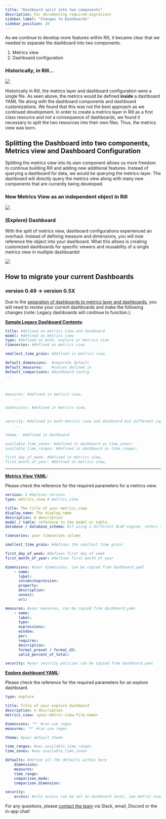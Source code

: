 ```yaml
---
title: "Dashboard split into two components"
description: For documenting required migrations
sidebar_label: "Changes to Dashboards"
sidebar_position: 20
---
```

As we continue to develop more features within Rill, it became clear that we needed to separate the dashboard into two components. 
1. Metrics view
2. Dashboard configuration

### Historically, in Rill...
<img src = '/img/concepts/metrics-view/old-dashboard.png' class='rounded-gif' />
<br />

Historically in Rill, the metrics layer and dashboard configuration were a single file. As seen above, the metrics would be defined **inside** a dashboard YAML file along with the dashboard components and dashboard customizations. We found that this was not the best approach as we continued development. In order to create a metrics layer in Rill as a first class resource and not a consequence of dashboards, we found it necessary to split the two resources into their own files. Thus, the metrics view was born.

## Splitting the Dashboard into two components, Metrics view and Dashboard Configuration
Splitting the metrics view into its own component allows us more freedom to continue building Rill and adding new additional features. Instead of querying a dashboard for data, we would be querying the metrics-layer. The dashboard will directly query the metrics view along with many new components that are currently being developed.

### New Metrics View as an independent object in Rill 

<img src = '/img/concepts/metrics-view/metrics-view-components.png' class='rounded-gif' />
<br />


### (Explore) Dashboard

With the split of metrics view, dashboard configurations experienced an overhaul. Instead of defining measure and dimensions, you will now reference the object into your dashboard. What this allows is creating customized dashboards for specific viewers and reusability of a single metrics view in multiple dashboards!

<img src = '/img/concepts/metrics-view/explore-dashboard.png' class='rounded-gif' />
<br />


## How to migrate your current Dashboards

### version 0.49 -> version 0.5X

Due to the [separation of dashboards to metrics layer and dashboards](/get-started/concepts/metrics-layer), you will need to review your current dashboards and make the following changes (note: Legacy dashboards will continue to function.):

**[Sample Legacy Dashboard Contents](https://docs.rilldata.com/reference/project-files/explore-dashboards):**

```yaml
title: #defined on metrics view and dashboard
model: #defined on metrics view
type: #defined on both, explore or metrics view
timeseries: #defined on metrics view

smallest_time_grain: #defined in metrics view, 

default_dimensions:  #separate default
default_measures:    #values defined in
default_comparisons: #dashboard config
...



measures: #defined in metrics view, 
    ...

dimensions: #defined in metrics view, 
    ...

security: #defined on both metrics view and dashboard but different capabilities
    ...

theme:  #defined in dashboard

available_time_zones: #defined in dashboard as time_zones:
available_time_ranges: #defined in dashboard as time_ranges:

first_day_of_week: #defined in metrics view,
first_month_of_year: #defined in metrics view,

```
---
**[Metrics View YAML](/reference/project-files/metrics-views):**

Please check the reference for the required parameters for a metrics view.
```yaml
version: 1 #defines version 
type: metrics_view # metrics_view

title: The title of your metrics_view
display_name: The display_name
description: A description
model / table: reference to the model or table, 
database / database_schema: #if using a different OLAP engine, refers to database and schema (usually not required)

timeseries: your timeseries column

smallest_time_grain: #defines the smallest time grain 

first_day_of_week: #defines first day of week
first_month_of_year: #defines first month of year

dimensions: #your dimensions, can be copied from dashboard.yaml
    - name:
      label:
      column/expression:
      property:
      description:
      unnest:
      uri:

measures: #your measures, can be copied from dashboard.yaml
    - name:
      label:
      type:
      expressions:
      window:
      per:
      requires:
      description:
      format_preset / format_d3:
      valid_percent_of_total:

security: #your security policies can be copied from dashboard.yaml
```

**[Explore dashboard YAML](/reference/project-files/explore-dashboards):**

Please check the reference for the required parameters for an explore dashboard.

```yaml
type: explore

title: Title of your explore dashboard
description: a description
metrics_view: <your-metric-view-file-name>

dimensions: '*' #can use regex
measures: '*' #can use regex

theme: #your default theme

time_ranges: #was available_time_ranges
time_zones: #was available_time_zones

defaults: #define all the defaults within here
    dimensions:
    measures:
    time_range:
    comparison_mode:
    comparison_dimension:

security:
    access: #only access can be set on dashboard level, see metric view for detailed access policy
```

For any questions, please [contact the team](https://docs.rilldata.com/contact) via Slack, email, Discord or the in-app chat!